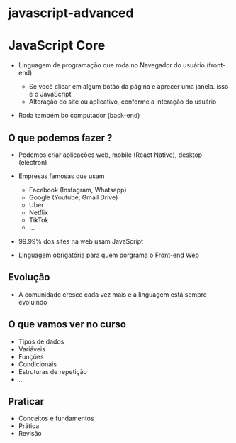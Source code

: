 # javascript-advanced
# JavaScript Core

* Linguagem de programação que roda no Navegador do usuário (front-end)
  * Se você clicar em algum botão da página e aprecer uma janela. isso é o 
  JavaScript
  * Alteração do site ou aplicativo, conforme a interação do usuário 

* Roda também bo computador (back-end)

## O que podemos fazer ?

* Podemos criar aplicações web, mobile (React Native), desktop (electron)
* Empresas famosas que usam
  * Facebook (Instagram, Whatsapp)
  * Google (Youtube, Gmail Drive)
  * Uber 
  * Netflix
  * TikTok
  * ...

* 99.99% dos sites na web usam JavaScript
* Linguagem obrigatória para quem porgrama o Front-end Web

## Evolução

* A comunidade cresce cada vez mais e a linguagem está sempre evoluindo 

## O que vamos ver no curso

 - Tipos de dados
 - Variáveis
 - Funções
 - Condicionais
 - Estruturas de repetição 
 - ...

## Praticar

* Conceitos e fundamentos
* Prática
* Revisão
